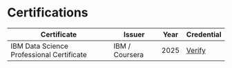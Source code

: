# Certifications  

| Certificate | Issuer | Year | Credential |
|--------------|--------|------|-------------|
| IBM Data Science Professional Certificate | IBM / Coursera | 2025 | [Verify](#) |


